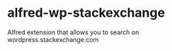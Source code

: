 # alfred-wp-stackexchange
Alfred extension that allows you to search on wordpress.stackexchange.com
